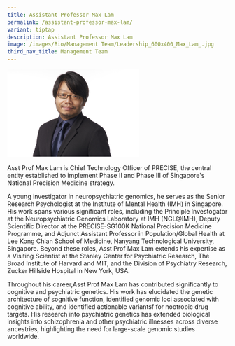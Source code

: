 ```yaml
---
title: Assistant Professor Max Lam
permalink: /assistant-professor-max-lam/
variant: tiptap
description: Assistant Professor Max Lam
image: /images/Bio/Management Team/Leadership_600x400_Max_Lam_.jpg
third_nav_title: Management Team
---
```

<p></p>
<div class="isomer-image-wrapper">
<img style="width: 60%;" height="auto" width="100%" alt="Assistant Professor Max Lam" src="/images/Bio/Management Team/Leadership_600x400_Max_Lam_.jpg">
</div>
<p>Asst Prof Max Lam is Chief Technology Officer of PRECISE, the central
entity established to implement Phase II and Phase III of Singapore's National
Precision Medicine strategy.</p>
<p>A young investigator in neuropsychiatric genomics, he serves as the Senior
Research Psychologist at the Institute of Mental Health (IMH) in Singapore.
His work spans various significant roles, including the Principle Investogator
at the Neuropsychiatric Genomics Laboratory at IMH (NGL@IMH), Deputy Scientific
Director at the PRECISE-SG100K National Precision Medicine Programme, and
Adjunct Assistant Professor in Population/Global Health at Lee Kong Chian
School of Medicine, Nanyang Technological University, Singapore. Beyond
these roles, Asst Prof Max Lam extends his expertise as a Visiting Scientist
at the Stanley Center for Psychiatric Research, The Broad Institute of
Harvard and MIT, and the Division of Psychiatry Research, Zucker Hillside
Hospital in New York, USA.</p>
<p>Throughout his career,Asst Prof Max Lam has contributed significantly
to cognitive and psychiatric genetics. His work has elucidated the genetic
architecture of sognitive function, identified genomic loci associated
with cognitive ability, and identified actionable variantsf for nootropic
drug targets. His research into psychiatric genetics has extended biological
insights into schizophrenia and other psychiatric illnesses across diverse
ancestries, highlighting the need for large-scale genomic studies worldwide.</p>